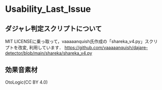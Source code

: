 # Usability_Last_Issue
## ダジャレ判定スクリプトについて
MIT LICENSEに乗っ取って，vaaaaanquish氏作成の「shareka_v4.py」スクリプトを改変, 利用しています．
https://github.com/vaaaaanquish/dajare-detector/blob/main/shareka/shareka_v4.py
## 効果音素材
OtoLogic(CC BY 4.0)